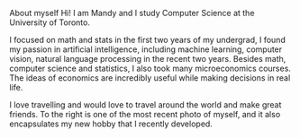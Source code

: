 About myself
Hi! I am Mandy and I study Computer Science at the University of Toronto.

I focused on math and stats in the first two years of my undergrad, I found my passion in artificial intelligence, including machine learning, computer vision, natural language processing in the recent two years. Besides math, computer science and statistics, I also took many microeconomics courses. The ideas of economics are incredibly useful while making decisions in real life.

I love travelling and would love to travel around the world and make great friends. To the right is one of the most recent photo of myself, and it also encapsulates my new hobby that I recently developed.
